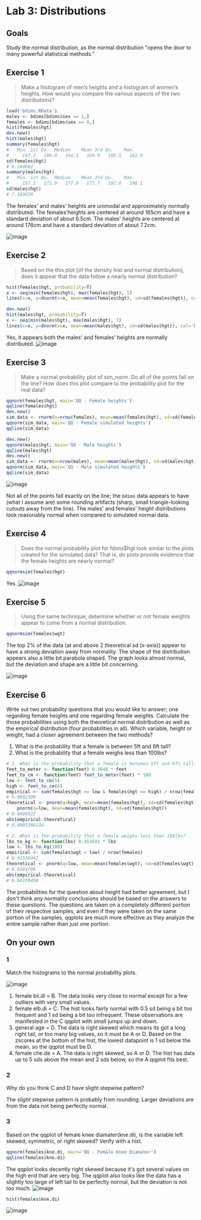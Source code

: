 # Lab 3: Distributions

## Goals
Study the normal distribution, as the normal distribution "opens the door to many powerful statistical methods."

## Exercise 1
> Make a histogram of men’s heights and a histogram of women’s heights. How would you compare the various aspects of the two distributions?

```R
load('bdims.RData')
males <- bdims[bdims$sex == 1,]
females <- bdims[bdims$sex == 0,]
hist(females$hgt)
dev.new()
hist(males$hgt)
summary(females$hgt)
#   Min. 1st Qu.  Median    Mean 3rd Qu.    Max.
#     147.2   160.0   164.5   164.9   169.5   182.9
sd(females$hgt)
# 6.544602
summary(males$hgt)
#   Min. 1st Qu.  Median    Mean 3rd Qu.    Max.
#     157.2   172.9   177.8   177.7   182.6   198.1
sd(males$hgt)
# 7.183629
```


The females' and males' heights are unimodal and approximately normally distributed. The females'heights are centered at around 165cm and have a standard deviation of about 6.5cm. The males' heights are centered at around 178cm and have a standard deviation of about 7.2cm.

![image](https://cloud.githubusercontent.com/assets/4649127/15982795/dde146c4-2f46-11e6-9063-838387f9714f.png)

## Exercise 2
> Based on the this plot [of the density hist and normal distribution], does it appear that the data follow a nearly normal distribution?

```R
hist(females$hgt, probability=T)
x <- seq(min(females$hgt), max(females$hgt), 1)
lines(x=x, y=dnorm(x=x, mean=mean(females$hgt), sd=sd(females$hgt)), col='blue')

dev.new()
hist(males$hgt, probability=T)
x <- seq(min(males$hgt), max(males$hgt), 1)
lines(x=x, y=dnorm(x=x, mean=mean(males$hgt), sd=sd(males$hgt)), col='blue')
```

Yes, it appears both the males' and females' heights are normally distributed.
![image](https://cloud.githubusercontent.com/assets/4649127/15982875/b3e0f376-2f49-11e6-8c0d-426556781d24.png)

## Exercise 3
> Make a normal probability plot of sim\_norm. Do all of the points fall on the line? How does this plot compare to the probability plot for the real data?

```R
qqnorm(females$hgt, main='QQ - Female heights')
qqline(females$hgt)
dev.new()
sim_data <- rnorm(n=nrow(females), mean=mean(females$hgt), sd=sd(females$hgt))
qqnorm(sim_data, main='QQ - Female simulated heights')
qqline(sim_data)

dev.new()
qqnorm(males$hgt, main='QQ - Male heights')
qqline(males$hgt)
dev.new()
sim_data <- rnorm(n=nrow(males), mean=mean(males$hgt), sd=sd(males$hgt))
qqnorm(sim_data, main='QQ - Male simulated heights')
qqline(sim_data)
```

![image](https://cloud.githubusercontent.com/assets/4649127/15982937/e0ba0296-2f4b-11e6-9f96-64562e88fc29.png)

Not all of the points fall exactly on the line; the `bdims` data appears to have (what I assume are) some rounding artifacts (sharp, small triangle-looking cutouts away from the line). The males' and females' height distributions look reasonably normal when compared to simulated normal data.

## Exercise 4
> Does the normal probability plot for fdims$hgt look similar to the plots created for the simulated data? That is, do plots provide evidence that the female heights are nearly normal?

```R
qqnormsim(females$hgt)
```

Yes.
![image](https://cloud.githubusercontent.com/assets/4649127/15985648/b6e7fae6-2fa9-11e6-9e84-19d2ecd1bc31.png)

## Exercise 5
> Using the same technique, determine whether or not female weights appear to come from a normal distribution.

```R
qqnormsim(females$wgt)
```

The top 2% of the data (at and above 2 theoretical sd (x-axis)) appear to have a strong deviation away from normality. The shape of the distribution appears also a little bit parabola shaped. The graph looks almost normal, but the deviation and shape are a little bit concerning.

![image](https://cloud.githubusercontent.com/assets/4649127/15985738/09e15fba-2fac-11e6-89a3-aa3ba565ffd6.png)

## Exercise 6
Write out two probability questions that you would like to answer; one regarding female heights and one regarding female weights. Calculate the those probabilities using both the theoretical normal distribution as well as the empirical distribution (four probabilities in all). Which variable, height or weight, had a closer agreement between the two methods?

1. What is the probability that a female is between 5ft and 6ft tall?
1. What is the probability that a female weighs less than 100lbs?

```R
# 1. What is the probability that a female is between 5ft and 6ft tall?
feet_to_meter <- function(feet) 0.3048 * feet
feet_to_cm <- function(feet) feet_to_meter(feet) * 100
low <- feet_to_cm(5)
high <- feet_to_cm(6)
empirical <- sum(females$hgt >= low & females$hgt <= high) / nrow(females)
# 0.9692308
theoretical <- pnorm(q=high, mean=mean(females$hgt), sd=sd(females$hgt)) -
    pnorm(q=low, mean=mean(females$hgt), sd=sd(females$hgt))
# 0.9686922
abs(empirical-theoretical)
# 0.0005386134

# 2. What is the probability that a female weighs less than 100lbs?
lbs_to_kg <- function(lbs) 0.453592 * lbs
low <- lbs_to_kg(100)
empirical <- sum(females$wgt < low) / nrow(females)
# 0.01538462
theoretical <- pnorm(q=low, mean=mean(females$wgt), sd=sd(females$wgt))
# 0.0564796
abs(empirical-theoretical)
# 0.04109498
```

The probabilities for the question about height had better agreement, but I don't think any normality conclusions should be based on the answers to these questions. The questions are taken on a completely different portion of their respective samples, and even if they were taken on the same portion of the samples, qqplots are much more effective as they analyze the entire sample rather than just one portion.

## On your own

### 1
Match the histograms to the normal probability plots.

![image](https://cloud.githubusercontent.com/assets/4649127/15986615/e625af12-2fc0-11e6-8e9d-377f9d16a8a3.png)

1. female bii.di = B. The data looks very close to normal except for a few outliers with very small values.
1. female elb.di = C. The hist looks fairly normal with 0.5 sd being a bit too frequent and 1 sd being a bit too infrequent. These observations are manifested in the C qqplot with small jumps up and down.
1. general age = D. The data is right skewed which means its got a long right tail, or too many big values, so it must be A or D. Based on the zscores at the bottom of the hist, the lowest datapoint is 1 sd below the mean, so the qqplot must be D.
1. female che.de = A. The data is right skewed, so A or D. The hist has data up to 5 sds above the mean and 2 sds below, so the A qqplot fits best.

### 2
Why do you think C and D have slight stepwise pattern?

The *slight* stepwise pattern is probably from rounding. Larger deviations are from the data not being perfectly normal.

### 3
Based on the qqplot of female knee diamater(kne.di), is the variable left skewed, symmetric, or right skewed? Verify with a hist.

```R
qqnorm(females$kne.di, main='QQ - Female Knee Diamater')
qqline(females$kne.di)
```

The qqplot looks decently right skewed because it's got several values on the high end that are very big. The qqplot also looks like the data has a slightly too large of left tail to be perfectly normal, but the deviation is not too much.
![image](https://cloud.githubusercontent.com/assets/4649127/15986708/b7ac50fc-2fc3-11e6-9a3e-1231ac388527.png)

```R
hist(females$kne.di)
```
![image](https://cloud.githubusercontent.com/assets/4649127/15986741/c57a20a0-2fc4-11e6-8377-cb0c6773d0c3.png)
